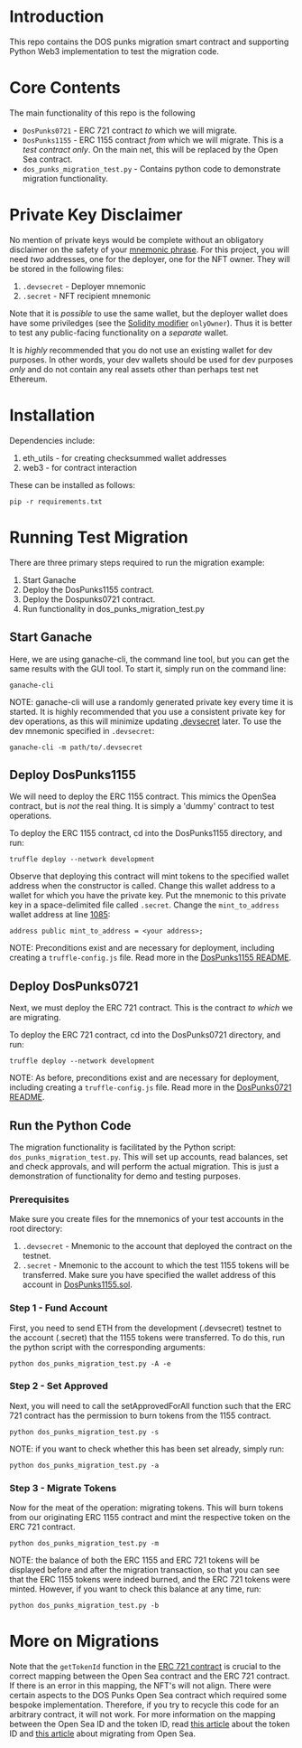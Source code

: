 # Introduction 
 This repo contains the DOS punks migration smart contract and supporting Python Web3 implementation to test the migration code.

# Core Contents
 The main functionality of this repo is the following
 - `DosPunks0721` - ERC 721 contract *to* which we will migrate.
 - `DosPunks1155` - ERC 1155 contract *from* which we will migrate.  This is a *test contract only*.  On the main net, this will be replaced by the Open Sea contract.
 - `dos_punks_migration_test.py` - Contains python code to demonstrate migration functionality.

# Private Key Disclaimer
 No mention of private keys would be complete without an obligatory disclaimer on the safety of your [mnemonic phrase](https://docs.safepal.io/safepal-hardware-wallet/security-features/software-security/mnemonic-phrase).  For this project, you will need *two* addresses, one for the deployer, one for the NFT owner.  They will be stored in the following files:

 1. `.devsecret` - Deployer mnemonic
 2. `.secret` - NFT recipient mnemonic

 Note that it is *possible* to use the same wallet, but the deployer wallet does have some priviledges (see the [Solidity modifier](https://www.freecodecamp.org/news/what-are-solidity-modifiers/) `onlyOwner`).  Thus it is better to test any public-facing functionality on a *separate* wallet.

 It is *highly* recommended that you do not use an existing wallet for dev purposes.  In other words, your dev wallets should be used for dev purposes *only* and do not contain any real assets other than perhaps test net Ethereum.

# Installation
 Dependencies include:

 1. eth_utils - for creating checksummed wallet addresses
 2. web3 - for contract interaction 

 These can be installed as follows:

 `pip -r requirements.txt`

# Running Test Migration
 There are three primary steps required to run the migration example:

 1. Start Ganache 
 2. Deploy the DosPunks1155 contract.
 3. Deploy the Dospunks0721 contract.
 4. Run functionality in dos_punks_migration_test.py

## Start Ganache
 Here, we are using ganache-cli, the command line tool, but you can get the same results with the GUI tool.  To start it, simply run on the command line:

 `ganache-cli`

 NOTE: ganache-cli will use a randomly generated private key every time it is started.  It is highly recommended that you use a consistent private key for dev operations, as this will minimize updating [.devsecret](https://www.oreilly.com/library/view/mastering-blockchain-programming/9781839218262/fd4b11b7-274c-4cd7-b15e-a18c1d17da3b.xhtml) later.  To use the dev mnemonic specified in `.devsecret`:

 `ganache-cli -m path/to/.devsecret`

## Deploy DosPunks1155
 We will need to deploy the ERC 1155 contract.  This mimics the OpenSea contract, but is *not* the real thing.  It is simply a 'dummy' contract to test operations.

 To deploy the ERC 1155 contract, cd into the DosPunks1155 directory, and run:

 `truffle deploy --network development`

 Observe that deploying this contract will mint tokens to the specified wallet address when the constructor is called.  Change this wallet address to a wallet for which you have the private key.  Put the mnemonic to this private key in a space-delimited file called `.secret`.  Change the `mint_to_address` wallet address at line [1085](https://github.com/0x0000d3ad/DosPunks/blob/ef5defc3c6555250e2963cec251120a8907aac01/DosPunks1155/contracts/DosPunks1155.sol#L1085):

 `address public mint_to_address = <your address>;`

 NOTE: Preconditions exist and are necessary for deployment, including creating a `truffle-config.js` file.  Read more in the [DosPunks1155 README](./DosPunks1155/README.md).

## Deploy DosPunks0721
 Next, we must deploy the ERC 721 contract.  This is the contract *to which* we are migrating.

 To deploy the ERC 721 contract, cd into the DosPunks0721 directory, and run:

 `truffle deploy --network development`

 NOTE: As before, preconditions exist and are necessary for deployment, including creating a `truffle-config.js` file.  Read more in the [DosPunks0721 README](./DosPunks0721/README.md).

## Run the Python Code
 The migration functionality is facilitated by the Python script: `dos_punks_migration_test.py`.  This will set up accounts, read balances, set and check approvals, and will perform the actual migration.  This is just a demonstration of functionality for demo and testing purposes.

### Prerequisites
 Make sure you create files for the mnemonics of your test accounts in the root directory:

 1. `.devsecret` - Mnemonic to the account that deployed the contract on the testnet. 
 2. `.secret` - Mnemonic to the account to which the test 1155 tokens will be transferred.  Make sure you have specified the wallet address of this account in [DosPunks1155.sol](./DosPunks1155/contracts/DosPunks1155.sol).

### Step 1 - Fund Account
 First, you need to send ETH from the development (.devsecret) testnet to the account (.secret) that the 1155 tokens were transferred.  To do this, run the python script with the corresponding arguments:

 `python dos_punks_migration_test.py -A -e`

### Step 2 - Set Approved
 Next, you will need to call the setApprovedForAll function such that the ERC 721 contract has the permission to burn tokens from the 1155 contract.

 `python dos_punks_migration_test.py -s`

 NOTE: if you want to check whether this has been set already, simply run:

 `python dos_punks_migration_test.py -a`

### Step 3 - Migrate Tokens
 Now for the meat of the operation: migrating tokens.  This will burn tokens from our originating ERC 1155 contract and mint the respective token on the ERC 721 contract.

 `python dos_punks_migration_test.py -m`


 NOTE: the balance of both the ERC 1155 and ERC 721 tokens will be displayed before and after the migration transaction, so that you can see that the ERC 1155 tokens were indeed burned, and the ERC 721 tokens were minted.  However, if you want to check this balance at any time, run:

 `python dos_punks_migration_test.py -b`

# More on Migrations
 Note that the `getTokenId` function in the [ERC 721 contract](./DosPunks0721/contracts/ERC0721.sol) is crucial to the correct mapping between the Open Sea contract and the ERC 721 contract.  If there is an error in this mapping, the NFT's will not align.  There were certain aspects to the DOS Punks Open Sea contract which required some bespoke implementation.  Therefore, if you try to recycle this code for an arbitrary contract, it will not work.  For more information on the mapping between the Open Sea ID and the token ID, read [this article](https://medium.com/coinmonks/opensea-tokenid-explained-f420401f5109) about the token ID and [this article](https://cyberdoggos.medium.com/migrating-from-opensea-cfe9aab47d3) about migrating from Open Sea.
